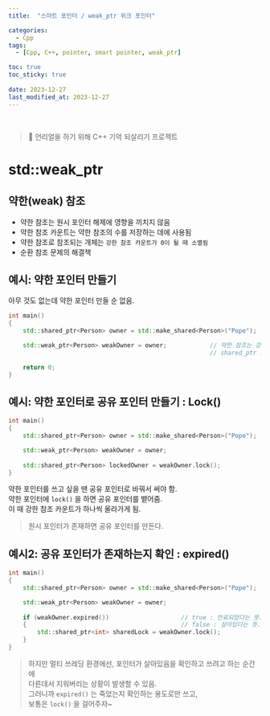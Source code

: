 ```yaml
---
title:  "스마트 포인터 / weak_ptr 위크 포인터"

categories:
  - Cpp
tags:
  - [Cpp, C++, pointer, smart pointer, weak_ptr]

toc: true
toc_sticky: true
 
date: 2023-12-27
last_modified_at: 2023-12-27
---
```


<br>

> 🤯 언리얼을 하기 위해 C++ 기억 되살리기 프로젝트

# std::weak_ptr

## 약한(weak) 참조

- 약한 참조는 원시 포인터 해제에 영향을 끼치지 않음
- 약한 참조 카운트는 약한 참조의 수를 저장하는 데에 사용됨
- 약한 참조로 참조되는 개체는 `강한 참조 카운트가 0이 될 때 소멸됨`
- 순환 참조 문제의 해결책



## 예시: 약한 포인터 만들기

아무 것도 없는데 약한 포인터 만들 순 없음.

```cpp
int main()
{
    std::shared_ptr<Person> owner = std::make_shared<Person>("Pope");   // 강한 참조

    std::weak_ptr<Person> weakOwner = owner;            // 약한 참조는 강한 참조로부터 나올 수 밖에 없음.
                                                        // shared_ptr 로부터 weak_ptr를 만드는 것

    return 0;
}
```



## 예시: 약한 포인터로 공유 포인터 만들기 : Lock()

```cpp
int main()
{
    std::shared_ptr<Person> owner = std::make_shared<Person>("Pope");

    std::weak_ptr<Person> weakOwner = owner;
    
    std::shared_ptr<Person> lockedOwner = weakOwner.lock();             // <--- 이거!
}
```

약한 포인터를 쓰고 싶을 땐 공유 포인터로 바꿔서 써야 함.  
약한 포인터에 `lock()` 을 하면 공유 포인터를 뱉어줌.  
이 때 강한 참조 카운트가 하나씩 올라가게 됨.  

> 원시 포인터가 존재하면 공유 포인터를 만든다.



## 예시2: 공유 포인터가 존재하는지 확인 : expired()

```cpp
int main()
{
    std::shared_ptr<Person> owner = std::make_shared<Person>("Pope");

    std::weak_ptr<Person> weakOwner = owner;
    
    if (weakOwner.expired())                    // true : 만료되었다는 뜻... 죽었다는 뜻
    {                                           // false : 살아있다는 뜻. 포인터 써도 됨
        std::shared_ptr<int> sharedLock = weakOwner.lock();
    }
}
```

> 하지만 멀티 쓰레딩 환경에선, 포인터가 살아있음을 확인하고 쓰려고 하는 순간에  
> 다른데서 지워버리는 상황이 발생할 수 있음.  
> 그러니까 `expired()` 는 죽었는지 확인하는 용도로만 쓰고,  
> 보통은 `lock()` 을 걸어주자~

